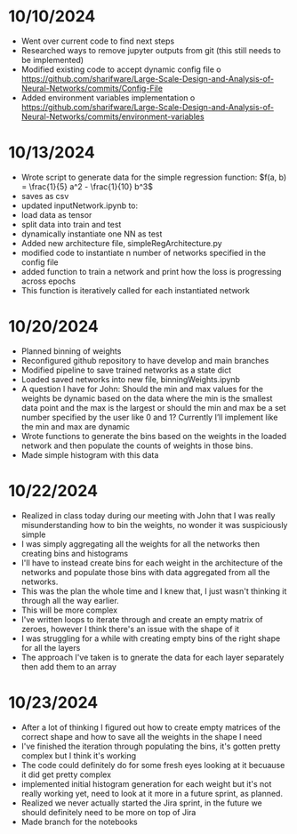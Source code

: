 # 10/10/2024
-	Went over current code to find next steps
-	Researched ways to remove jupyter outputs from git (this still needs to be implemented)
-	Modified existing code to accept dynamic config file 
o	https://github.com/sharifware/Large-Scale-Design-and-Analysis-of-Neural-Networks/commits/Config-File
-	Added environment variables implementation
o	https://github.com/sharifware/Large-Scale-Design-and-Analysis-of-Neural-Networks/commits/environment-variables

# 10/13/2024
- Wrote script to generate data for the simple regression function: $f(a, b) = \frac{1}{5} a^2 - \frac{1}{10} b^3$
- saves as csv
- updated inputNetwork.ipynb to:
-  load data as tensor
- split data into train and test
- dynamically instantiate one NN as test
- Added new architecture file, simpleRegArchitecture.py
- modified code to instantiate n number of networks specified in the config file
- added function to train a network and print how the loss is progressing across epochs
- This function is iteratively called for each instantiated network

# 10/20/2024
-	Planned binning of weights
-	Reconfigured github repository to have develop and main branches
-	Modified pipeline to save trained networks as a state dict
-	Loaded saved networks into new file, binningWeights.ipynb
-	A question I have for John: Should the min and max values for the weights be dynamic based on the data where the min is the smallest data point and the max is the largest or should the min and max be a set number specified by the user like 0 and 1? Currently I’ll implement like the min and max are dynamic
-	Wrote functions to generate the bins based on the weights in the loaded network and then populate the counts of weights in those bins.
-	Made simple histogram with this data

# 10/22/2024
- Realized in class today during our meeting with John that I was really misunderstanding how to bin the weights, no wonder it was suspiciously simple
- I was simply aggregating all the weights for all the networks then creating bins and histograms
- I'll have to instead create bins for each weight in the architecture of the networks and populate those bins with data aggregated from all the networks.
- This was the plan the whole time and I knew that, I just wasn't thinking it through all the way earlier.
- This will be more complex
- I've written loops to iterate through and create an empty matrix of zeroes, however I think there's an issue with the shape of it
- I was struggling for a while with creating empty bins of the right shape for all the layers
- The approach I've taken is to gnerate the data for each layer separately then add them to an array

# 10/23/2024
- After a lot of thinking I figured out how to create empty matrices of the correct shape and how to save all the weights in the shape I need
- I've finished the iteration through populating the bins, it's gotten pretty complex but I think it's working
- The code could definitely do for some fresh eyes looking at it becuause it did get pretty complex
- implemented initial histogram generation for each weight but it's not really working yet, need to look at it more in a future sprint, as planned.
- Realized we never actually started the Jira sprint, in the future we should definitely need to be more on top of Jira
- Made branch for the notebooks
